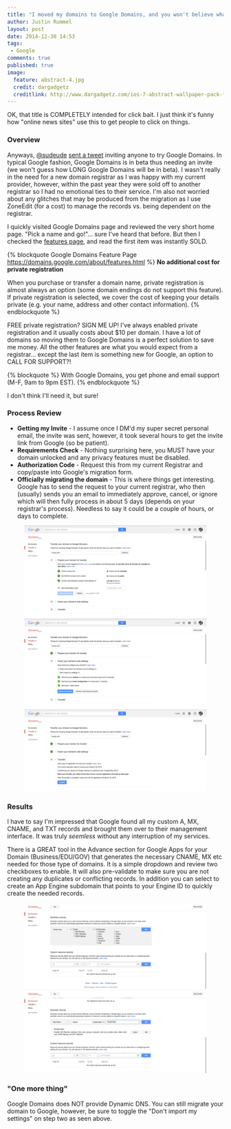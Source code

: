 ```yaml
---
title: "I moved my domains to Google Domains, and you won't believe what happened next"
author: Justin Rummel
layout: post
date: 2014-12-30 14:53
tags: 
 - Google
comments: true
published: true
image:
  feature: abstract-4.jpg
  credit: dargadgetz
  creditlink: http://www.dargadgetz.com/ios-7-abstract-wallpaper-pack-for-iphone-5-and-ipod-touch-retina/
---
```

OK, that title is COMPLETELY intended for click bait. I just think it's funny how "online news sites" use this to get people to click on things.

### Overview
Anyways, [@sudeude][sudeude] [sent a tweet][sudeudeGD] inviting anyone to try Google Domains. In typical Google fashion, Google Domains is in beta thus needing an invite (we won't guess how LONG Google Domains will be in beta). I wasn't really in the need for a new domain registrar as I was happy with my current provider, however, within the past year they were sold off to another registrar so I had no emotional ties to their service. I'm also not worried about any glitches that may be produced from the migration as I use ZoneEdit (for a cost) to manage the records vs. being dependent on the registrar.

I quickly visited Google Domains page and reviewed the very short home page. "Pick a name and go!"... sure I've heard that before. But then I checked the [features page][features], and read the first item was instantly SOLD.

{% blockquote Google Domains Feature Page https://domains.google.com/about/features.html %}
**No additional cost for private registration**

When you purchase or transfer a domain name, private registration is almost always an option (some domain endings do not support this feature). If private registration is selected, we cover the cost of keeping your details private (e.g. your name, address and other contact information).
{% endblockquote %}

FREE private registration? SIGN ME UP! I've always enabled private registration and it usually costs about $10 per domain. I have a lot of domains so moving them to Google Domains is a perfect solution to save me money. All the other features are what you would expect from a registrar... except the last item is something new for Google, an option to CALL FOR SUPPORT?! 

{% blockquote %}
With Google Domains, you get phone and email support (M-F, 9am to 9pm EST).
{% endblockquote %}

I don't think I'll need it, but sure! 

### Process Review

-	**Getting my Invite** - I assume once I DM'd my super secret personal email, the invite was sent, however, it took several hours to get the invite link from Google (so be patient).
-	**Requirements Check** - Nothing surprising here, you MUST have your domain unlocked and any privacy features must be disabled.
-	**Authorization Code** - Request this from my current Registrar and copy/paste into Google's migration form.
-	**Officially migrating the domain** - This is where things get interesting.  Google has to send the request to your current registrar, who then (usually) sends you an email to immediately approve, cancel, or ignore which will then fully process in about 5 days (depends on your registrar's process).  Needless to say it could be a couple of hours, or days to complete. 

<figure>
<a href="/images/2014/12/30/1-Ready.png"><img src="/images/2014/12/30/1-Ready_480.png" alt="1-Ready" title="1-Ready" /></a><br />
<a href="/images/2014/12/30/2-Set.png"><img src="/images/2014/12/30/2-Set_480.png" alt="2-Set" title="2-Set" /></a><br />
<a href="/images/2014/12/30/3-Transfer.png"><img src="/images/2014/12/30/3-Transfer_480.png" alt="3-Transfer" title="3-Transfer" /></a>
</figure>

### Results
I have to say I'm impressed that Google found all my custom A, MX, CNAME, and TXT records and brought them over to their management interface. It was truly *seemless* without any interruption of my services.

There is a GREAT tool in the Advance section for Google Apps for your Domain (Business/EDU/GOV) that generates the necessary CNAME, MX etc needed for those type of domains. It is a simple dropdown and review two checkboxes to enable. It will also pre-validate to make sure you are not creating any duplicates or conflicting records. In addition you can select to create an App Engine subdomain that points to your Engine ID to quickly create the needed records. 

<figure>
<a href="/images/2014/12/30/4-GAFYD.png"><img src="/images/2014/12/30/4-GAFYD_480.png" alt="4-GAFYD" title="4-GAFYD" /></a><br />
<a href="/images/2014/12/30/5-AppEng.png"><img src="/images/2014/12/30/5-AppEng_480.png" alt="5-AppEng" title="5-AppEng" /></a>
</figure>

### "One more thing"
Google Domains does NOT provide Dynamic DNS. You can still migrate your domain to Google, however, be sure to toggle the "Don't import my settings" on step two as seen above.

[sudeude]: https://twitter.com/sudeude/ 
[sudeudeGD]: https://twitter.com/sudeude/status/549685535384813568
[features]: https://domains.google.com/about/features.html 

